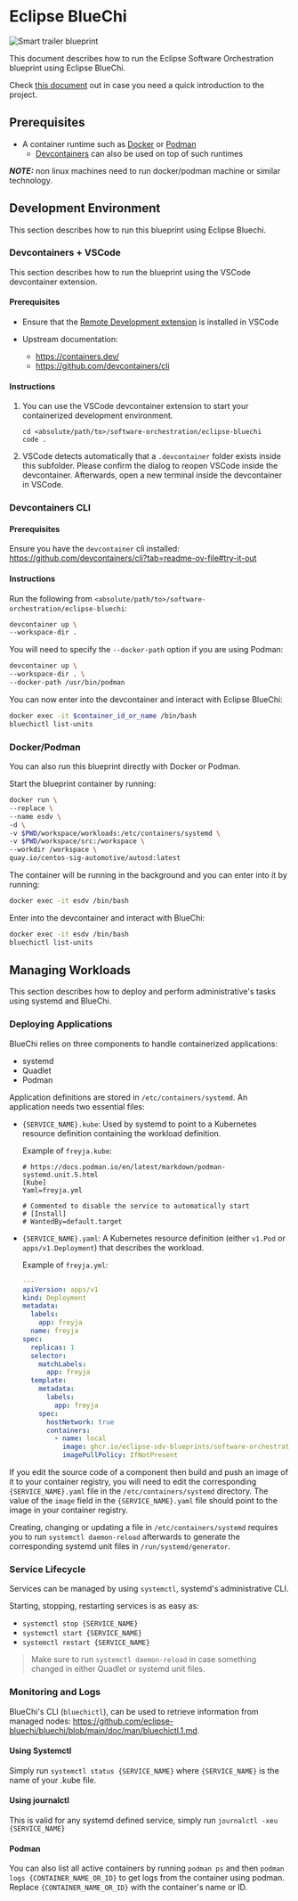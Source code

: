# Eclipse BlueChi

![Smart trailer blueprint](../docs/diagrams/bluechi_impl.svg)

This document describes how to run the Eclipse Software Orchestration blueprint using Eclipse BlueChi.

Check [this document](./what-is-bluechi.md) out in case you need a quick introduction to the project.

## Prerequisites

* A container runtime such as [Docker](https://docs.docker.com/get-docker/) or [Podman](https://podman.io/docs/installation)
  * [Devcontainers](./https://containers.dev/) can also be used on top of such runtimes

**_NOTE:_** non linux machines need to run docker/podman machine or similar technology.

## Development Environment

This section describes how to run this blueprint using Eclipse Bluechi.

### Devcontainers + VSCode

This section describes how to run the blueprint using the VSCode devcontainer extension.

#### Prerequisites

* Ensure that the [Remote Development extension](https://marketplace.visualstudio.com/items?itemName=ms-vscode-remote.vscode-remote-extensionpack) is installed in VSCode

* Upstream documentation:
  * <https://containers.dev/>
  * https://github.com/devcontainers/cli

#### Instructions

1. You can use the VSCode devcontainer extension to start your containerized development environment.
    ```shell
    cd <absolute/path/to>/software-orchestration/eclipse-bluechi
    code .
    ```

1. VSCode detects automatically that a `.devcontainer` folder exists inside this subfolder. Please confirm the dialog to reopen VSCode inside the devcontainer. Afterwards, open a new terminal inside the devcontainer in VSCode.

### Devcontainers CLI

#### Prerequisites

Ensure you have the `devcontainer` cli installed: https://github.com/devcontainers/cli?tab=readme-ov-file#try-it-out

#### Instructions

Run the following from `<absolute/path/to>/software-orchestration/eclipse-bluechi`:

```sh
devcontainer up \
--workspace-dir .
```

You will need to specify the `--docker-path` option if you are using Podman:

```sh
devcontainer up \
--workspace-dir . \
--docker-path /usr/bin/podman
```

You can now enter into the devcontainer and interact with Eclipse BlueChi:

```sh
docker exec -it $container_id_or_name /bin/bash
bluechictl list-units
```

### Docker/Podman

You can also run this blueprint directly with Docker or Podman.

Start the blueprint container by running:

```sh
docker run \
--replace \
--name esdv \
-d \
-v $PWD/workspace/workloads:/etc/containers/systemd \
-v $PWD/workspace/src:/workspace \
--workdir /workspace \
quay.io/centos-sig-automotive/autosd:latest
```

The container will be running in the background and you can enter into it by running:

```sh
docker exec -it esdv /bin/bash
```

Enter into the devcontainer and interact with BlueChi:

```sh
docker exec -it esdv /bin/bash
bluechictl list-units
```

## Managing Workloads

This section describes how to deploy and perform administrative's tasks using
systemd and BlueChi.

### Deploying Applications

BlueChi relies on three components to handle containerized applications:

* systemd
* Quadlet
* Podman

Application definitions are stored in `/etc/containers/systemd`. An application
needs two essential files:

* `{SERVICE_NAME}.kube`: Used by systemd to point to a Kubernetes resource definition
  containing the workload definition.

  Example of `freyja.kube`:
    ```kube
    # https://docs.podman.io/en/latest/markdown/podman-systemd.unit.5.html
    [Kube]
    Yaml=freyja.yml

    # Commented to disable the service to automatically start
    # [Install]
    # WantedBy=default.target
    ```
* `{SERVICE_NAME}.yaml`: A Kubernetes resource definition (either `v1.Pod` or
  `apps/v1.Deployment`) that describes the workload.

  Example of `freyja.yml`:
    ```yaml
    ---
    apiVersion: apps/v1
    kind: Deployment
    metadata:
      labels:
        app: freyja
      name: freyja
    spec:
      replicas: 1
      selector:
        matchLabels:
          app: freyja
      template:
        metadata:
          labels:
            app: freyja
        spec:
          hostNetwork: true
          containers:
            - name: local
              image: ghcr.io/eclipse-sdv-blueprints/software-orchestration/eclipse-freyja/local-with-ibeji:0.1.0
              imagePullPolicy: IfNotPresent
    ```

If you edit the source code of a component then build and push an image of it to your container registry, you will need to edit the corresponding `{SERVICE_NAME}.yaml` file in the `/etc/containers/systemd` directory. The value of the `image` field in the `{SERVICE_NAME}.yaml` file should point to the image in your container registry.

Creating, changing or updating a file in `/etc/containers/systemd` requires you to run `systemctl daemon-reload` afterwards to generate the corresponding systemd unit files in
`/run/systemd/generator`.

### Service Lifecycle

Services can be managed by using `systemctl`, systemd's administrative CLI.

Starting, stopping, restarting services is as easy as:

* `systemctl stop {SERVICE_NAME}`
* `systemctl start {SERVICE_NAME}`
* `systemctl restart {SERVICE_NAME}`

> Make sure to run `systemctl daemon-reload` in case something changed in either Quadlet or systemd unit files.

### Monitoring and Logs

BlueChi's CLI (`bluechictl`), can be used to retrieve information from
managed nodes:
<https://github.com/eclipse-bluechi/bluechi/blob/main/doc/man/bluechictl.1.md>.

#### Using Systemctl

Simply run `systemctl status {SERVICE_NAME}` where `{SERVICE_NAME}` is the name of your .kube file.

#### Using journalctl

This is valid for any systemd defined service, simply run `journalctl -xeu {SERVICE_NAME}`

#### Podman

You can also list all active containers by running `podman ps` and then `podman logs {CONTAINER_NAME_OR_ID}` to
get logs from the container using podman. Replace `{CONTAINER_NAME_OR_ID}` with the container's name or ID.
